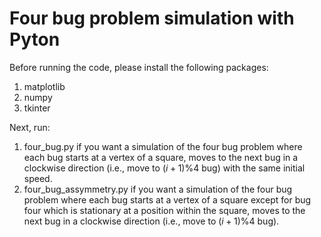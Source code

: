 # Four bug problem simulation with Pyton

Before running the code, please install the following packages:
1. matplotlib
2. numpy
3. tkinter

Next, run:
1. four_bug.py if you want a simulation of the four bug problem where each bug starts at a vertex of a square, moves to the next bug in a clockwise direction (i.e., move to $(i+1)\%4$ bug) with the same initial speed.
2. four_bug_assymmetry.py if you want a simulation of the four bug problem where each bug starts at a vertex of a square except for bug four which is stationary at a position within the square, moves to the next bug in a clockwise direction (i.e., move to $(i+1)\%4$ bug).
